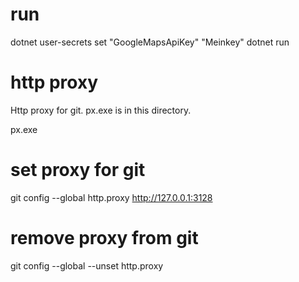 
# run

dotnet user-secrets set "GoogleMapsApiKey" "Meinkey"
dotnet run


# http proxy

Http proxy for git. px.exe is in this directory.

px.exe

# set proxy for git

git config --global http.proxy http://127.0.0.1:3128

# remove proxy from git

git config --global --unset http.proxy